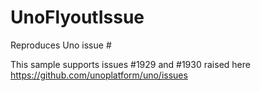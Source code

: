 # UnoFlyoutIssue
Reproduces Uno issue #

This sample supports issues #1929 and #1930 raised here
https://github.com/unoplatform/uno/issues